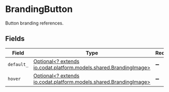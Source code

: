 # BrandingButton

Button branding references.


## Fields

| Field                                                                                                     | Type                                                                                                      | Required                                                                                                  | Description                                                                                               |
| --------------------------------------------------------------------------------------------------------- | --------------------------------------------------------------------------------------------------------- | --------------------------------------------------------------------------------------------------------- | --------------------------------------------------------------------------------------------------------- |
| `default_`                                                                                                | [Optional<? extends io.codat.platform.models.shared.BrandingImage>](../../models/shared/BrandingImage.md) | :heavy_minus_sign:                                                                                        | N/A                                                                                                       |
| `hover`                                                                                                   | [Optional<? extends io.codat.platform.models.shared.BrandingImage>](../../models/shared/BrandingImage.md) | :heavy_minus_sign:                                                                                        | N/A                                                                                                       |